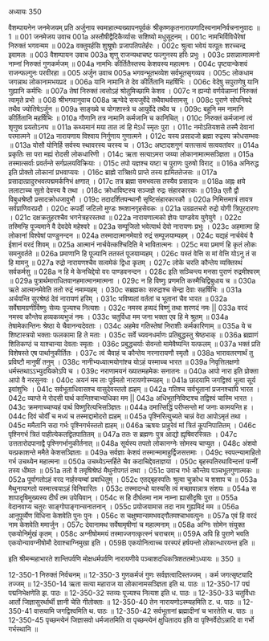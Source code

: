 अध्यायः 350

वैशम्पायनेन जनमेजयम् प्रति अर्जुनाय स्वमाहात्म्यख्यापनपूर्वकं श्रीकृष्णकृतनारायणादिस्वनामनिर्वचनानुवादः ॥ 1 ॥
001	जनमेजय उवाच 
001a	अस्तौषीद्वैदिकैर्व्यासः सशिष्यो मधुसूदनम् ।
001c	नामभिर्विविधैरेषां निरुक्तं भगवन्मम ॥
002a	वक्तुमर्हसि शुश्रूषोः प्रजापतिपतेर्हरः ।
002c	श्रुत्वा भवेयं यत्पूतः शरच्चन्द्र इवामलः ॥
003	वैशम्पायन उवाच 
003a	शृणु राजन्यथाचष्ट फल्गुनस्य हरिः प्रभुः ।
003c	प्रसन्नात्मात्मनो नाम्नां निरुक्तं गुणकर्मजम् ॥
004a	नामभिः कीर्तितैस्तस्य केशवस्य महात्मनः ।
004c	पृष्टवान्केशवं राजन्फल्गुनः परवीरहा ॥
005	अर्जुन उवाच 
005a	भगवन्भूतभव्येश सर्वभूतसृगव्यय ।
005c	लोकधाम जगन्नाथ लोकानामभयप्रद ॥
006a	यानि नामानि ते देव कीर्तितानि महर्षिभिः ।
006c	वेदेषु सपुराणेषु यानि गुह्यानि कर्मभिः ॥
007a	तेषां निरुक्तं त्वत्तोऽहं श्रोतुमिच्छामि केशव ।
007c	न ह्यन्यो वर्णयेन्नाम्नां निरुक्तं त्वामृते प्रभो ॥
008	श्रीभगवानुवाच 
008a	ऋग्वेदे सयजुर्वेदे तथैवाथर्वसामसु ।
008c	पुराणे सोपनिषदे तथैव ज्योतिषेऽर्जुन ॥
009a	साङ्ख्ये च योगशास्त्रे च आयुर्वेदे तथैव च ।
009c	बहूनि मम नामानि कीर्तितानि महर्षिभिः ॥
010a	गौणानि तत्र नामानि कर्मजानि च कानिचित् ।
010c	निरुक्तं कर्मजानां त्वं शृणुष्व प्रयतोऽनघ ॥
011a	कथ्यमानं मया तात त्वं हि मेऽर्धं स्मृतः पुरा ।
011c	नमोऽतियशसे तस्मै देवानां परमात्मने ॥
012a	नारायणाय विश्वाय निर्गुणाय गुणात्मने ।
012c	यस्य प्रसादजो ब्रह्मा रुद्रस्य क्रोधसम्भवः ॥
013a	योसौ योनिर्हि सर्वस्य स्थावरस्य चरस्य च ।
013c	अष्टादशगुणं यत्तत्सत्वं सत्ववतांवर ॥
014a	प्रकृतिः सा परा मह्यं रोदसी लोकधारिणी ।
014c	ऋता सत्याऽमरा जय्या लोकानामात्मसञ्ज्ञिता ॥
015a	तस्मात्सर्वाः प्रवर्तन्ते सर्गप्रलयविक्रियाः ।
015c	तपो यज्ञश्च यष्टा च पुराणः पुरुषो विराट् ॥
016a	अनिरुद्ध इति प्रोक्तो लोकानां प्रभवाप्ययः ।
016c	ब्राह्मे रात्रिक्षये प्राप्ते तस्य ह्यमिततेजसः ॥
017a	प्रसादात्प्रादुरभवत्पद्ममर्कनिभं क्षणात् ।
017c	तत्र ब्रह्मा समभवत्स तस्यैव प्रसादजः ॥
018a	अह्नः क्षये ललाटाच्च सुतो देवस्य वै तथा ।
018c	क्रोधाविष्टस्य सञ्जज्ञे रुद्रः संहारकारकः ॥
019a	एतौ द्वौ विबुधश्रेष्ठौ प्रसादक्रोधजावुभौ ।
019c	तदादर्शितपन्थानौ सृष्टिसंहारकारकौ ॥
020a	निमित्तमात्रं तावत्र सर्वप्राणिवरप्रदौ ।
020c	कपर्दी जटिलो मुण्डः श्मशानगृहसेवकः ॥
021a	उग्रव्रतचरो रुद्रो योगी त्रिपुरदारणः ।
021c	दक्षक्रतुहरश्चैव भगनेत्रहरस्तथा ॥
022a	नारायणात्मको ज्ञेयः पाण्डवेय युगेयुगे ।
022c	तस्मिन्हि पूज्यमाने वै देवदेवे महेश्वरे ॥
023a	सम्पूजितो भवेत्पार्थ देवो नारायणः प्रभुः ।
023c	अहमात्मा हि लोकानां विश्वेषां पाण्डुनन्दन ॥
024a	तस्मादात्मानमेवाग्रे रुद्रं सम्पूजयाम्यहम् ।
024c	यद्यहं नार्चयेयं वै ईशानं वरदं शिवम् ॥
025a	आत्मानं नार्चयेत्कश्चिदिति मे भावितात्मनः ।
025c	मया प्रमाणं हि कृतं लोकः समनुवर्तते ॥
026a	प्रमाणानि हि पूज्यानि ततस्तं पूजयाम्यहम् ।
026c	यस्तं वेत्ति स मां वेत्ति योऽनु तं स हि मामनु ॥
027a	रुद्रो नारायणश्चैव सत्वमेकं द्विधा कृतम् ।
027c	लोके चरति कौन्तेय व्यक्तिस्थं सर्वकर्मसु ॥
028a	न हि मे केनचिद्देयो वरः पाण्डवनन्दन ।
028c	इति सञ्चिन्त्य मनसा पुराणं रुद्रमीश्वरम् ॥
029a	पुत्रार्थमाराधितवानहमात्मानमात्मना ।
029c	न हि विष्णुः प्रणमति कस्मैचिद्विबुधाय च ॥
030a	ऋते आत्मानमेवेति ततो रुद्रं नमाम्यहम् ।
030c	सब्रह्मकाः सरुद्राश्च सेन्द्रा देवाः सहर्षिभिः ॥
031a	अर्चयन्ति सुरश्रेष्ठं देवं नारायणं हरिम् ।
031c	भविष्यतां वर्ततां च भूतानां चैव भारत ॥
032a	सर्वेषामग्रणीर्विष्णुः सेव्यः पूज्यश्च नित्यशः ।
032c	नमस्व हव्यदं विष्णुं तथा शरणदं नमः ||
033a	वरदं नमस्व कौन्तेय हव्यकव्यभुजं नमः ।
033c	चतुर्विधा मम जना भक्ता एव हि मे श्रुतम् ॥
034a	तेषामेकान्तिनः श्रेष्ठा ये चैवानन्यदेवताः ।
034c	अहमेव गतिस्तेषां निराशीः कर्मकारिणाम् ॥
035a	ये च शिष्टास्त्रयो भक्ताः फलकामा हि ते मताः ।
035c	सर्वे च्यवनधर्माणः प्रतिबुद्धस्तु श्रेष्ठभाक् ॥
036a	ब्रह्माणं शितिकण्ठं च याश्चान्या देवताः स्मृताः ।
036c	प्रबुद्धचर्याः सेवन्तो मामेवैष्यन्ति यत्फलम् ॥
037a	भक्तं प्रति विशेषस्ते एष पार्थानुकीर्तितः ।
037c	त्वं चैवाहं च कौन्तेय नरनारायणौ स्मृतौ ॥
038a	भारावतरणार्थं तु प्रविष्टौ मानुषीं तनुम् ।
038c	नानीभ्यध्यात्मयोगांश्च योऽहं यस्माच्च भारत ॥
039a	निवृत्तिलक्षणो धर्मस्तथाऽऽभ्युदयिकोऽपि च ।
039c	नराणामयनं ख्यातमहमेकः सनातनः ॥
040a	आपो नारा इति प्रोक्ता आपो वै नरसूनवः ।
040c	अयनं मम ताः पूर्वमतो नारायणोस्म्यहम् ॥
041a	छादयामि जगद्विश्वं भूत्वा सूर्य इवांशुभिः ।
041c	सर्वभूताधिवासश्च वासुदेवस्ततो ह्यहम् ॥
042a	गतिश्च सर्वभूतानां प्रजनश्चापि भारत ।
042c	व्याप्ते मे रोदसी पार्थ कान्तिश्चाभ्यधिका मम ||
043a	अधिभूतनिविष्टश्च तद्विश्वं चास्मि भारत ।
043c	क्रमणाच्चाप्यहं पार्थ विष्णुरित्यभिसञ्ज्ञितः ॥
044a	दमात्सिद्धिं परीप्सन्तो मां जनाः कामयन्ति ह ।
044c	दिवं चोर्वीं च मध्यं च तस्माद्दामोदरो ह्यहम् ॥
045a	पृश्निरित्युच्यते चान्नं वेदा आपोऽमृतं तथा ।
045c	ममैतानि सदा गर्भः पृश्निगर्भस्ततो ह्यहम् ॥
046a	ऋषयः प्राहुरेवं मां त्रितं कूपनिपातितम् ।
046c	पृश्निगर्भ त्रितं पाहीत्येकतद्वितपातितम् ॥
047a	ततः स ब्रह्मणः पुत्र आद्यो ह्यृषिवरस्त्रितः ।
047c	उत्ततारोदपानाद्वै पृश्निगर्भानुकीर्तनात् ॥
048a	सूर्यस्य तपतो लोकानग्नेः सोमस्य चाप्युत ।
048c	अंशवो यत्प्रकाशन्ते ममैते केशसञ्ज्ञिताः ॥
049a	सर्वज्ञाः केशवं तस्मान्मामाहुर्द्विजसत्तमाः ।
049c	स्वपत्न्यामाहितो गर्भ उचथ्येन महात्मना ॥
050a	उचथ्येऽन्तर्हिते चैव कदाचिद्देवताज्ञया ।
050c	बृहस्पतिरथाविन्दत्तां पत्नीं तस्य धीमतः ॥
051a	ततो वै तमृषिश्रेष्ठं मैथुनोपगतं तथा ।
051c	उवाच गर्भः कौन्तेय पञ्चभूतगुणात्मकः ॥
052a	पूर्वागतोऽहं वरद नार्हस्यम्बां प्रबाधितुम् ।
052c	एतद्बृहस्पतिः श्रुत्वा चुक्रोध च शशाप च ॥
053a	मैथुनायागतो यस्मात्त्वयाऽहं विनिवारितः ।
053c	तस्मादन्धो यास्यसि त्वं मच्छापान्नात्र संशयः ॥
054a	स शापादृषिमुख्यस्य दीर्घं तम उपेयिवान् ।
054c	स हि दीर्घतमा नाम नाम्ना ह्यासीदृषिः पुरा ॥
055a	वेदानवाप्य चतुरः साङ्गोपाङ्गान्सनातनान् ।
055c	प्रयोजयामास तदा नाम गुह्यमिदं मम ॥
056a	आनुपूर्व्येण विधिना केशवेति पुनः पुनः ।
056c	स चक्षुष्मान्समभवद्गौतमश्चाभवत्पुनः ॥
057a	एवं हि वरदं नाम केशवेति ममार्जुन ।
057c	देवानामथ सर्वेषामृषीणां च महात्मनाम् ॥
058a	अग्निः सोमेन संयुक्त एकयोनिर्मुखं कृतम् ।
058c	अग्नीषोममयं तस्माज्जगत्कृत्स्नं चराचरम् ॥
059A	अपि हि पुराणे भवति एकयोन्यावग्नीषोमौ देवाश्चाग्निमुखा इति ।
059B	एकयोनित्वाच्च परस्परं हर्षयन्तो लोकान्धारयन्त इति ॥ 

इति श्रीमन्महाभारते शान्तिपर्वणि मोक्षधर्मपर्वणि नारायणीये पञ्चाशदधिकत्रिशततमोऽध्यायः ॥ 350 ॥

12-350-1 निरुक्तं निर्वचनम् ॥ 12-350-3 गुणकर्मजं गुणः सर्वज्ञत्वादिस्तज्जम् । कर्म जगत्सृष्ट्यादि तज्जम् ॥ 12-350-14 ऋता सत्या महाराज या लोकानामसञ्ज्ञिता इति थ. पाठः ॥ 12-350-17 पद्मं पद्मनिभेक्षणेति झ. पाठः ॥ 12-350-32 स्तव्यः पूज्यश्च नित्यश इति ध. पाठः ॥ 12-350-33 चतुर्विधाः आर्तो जिज्ञासुरर्थार्थी ज्ञानी चेति गीतोक्ताः ॥ 12-350-40 तेन नारायणोऽस्म्यहमिति ट. ध. पाठः ॥ 12-350-41 वासयामि जगद्विश्वमिति थ. पाठः ॥ 12-350-42 सर्वभूतानां ब्रह्मादीनां च भारतेति थ. पाठः ॥ 12-350-45 पृच्छन्त्येनं जिज्ञासवो धर्मजातमिति वा पृच्छन्त्येनं क्षुधितादय इति वा पृश्निर्वेदोऽन्नादि वा गर्भो गर्भस्थानि ॥
